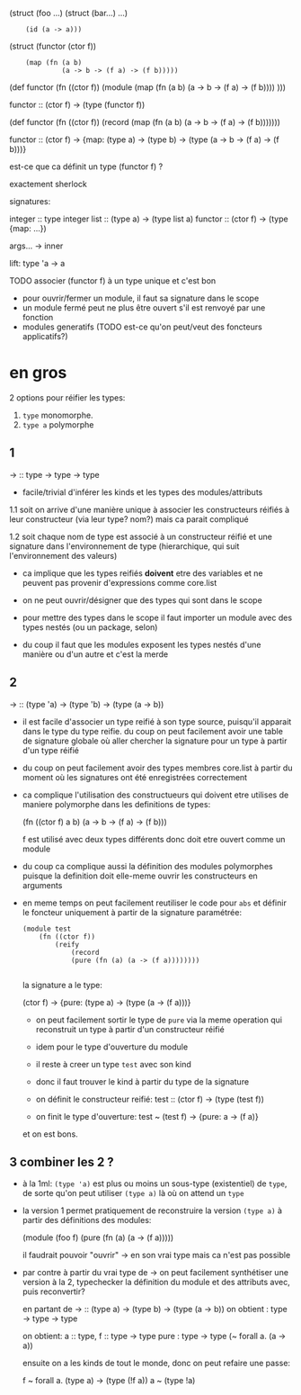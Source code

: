 
(struct (foo ...)
		(struct (bar...) ...)

		(id (a -> a)))


(struct (functor (ctor f))

		(map (fn (a b)
				 (a -> b -> (f a) -> (f b)))))


(def functor
	 (fn ((ctor f))
		 (module
		  (map (fn (a b) (a -> b -> (f a) -> (f b))))
		  )))


functor :: (ctor f) -> (type (functor f))


(def functor
	 (fn ((ctor f))
		  (record
		   (map (fn (a b) (a -> b -> (f a) -> (f b)))))))

functor :: (ctor f) -> {map: (type a) -> (type b) -> (type (a -> b -> (f a) -> (f b)))}

est-ce que ca définit un type (functor f) ?


exactement sherlock

signatures:

integer :: type integer
list :: (type a) -> (type list a)
functor :: (ctor f) -> (type {map: ...})

args... -> inner

lift: type 'a -> a

TODO associer (functor f) à un type unique et c'est bon

- pour ouvrir/fermer un module, il faut sa signature dans le scope
- un module fermé peut ne plus être ouvert s'il est renvoyé par une fonction
- modules generatifs (TODO est-ce qu'on peut/veut des foncteurs applicatifs?)


		
		
# en gros

2 options pour réifier les types: 

1. `type` monomorphe. 
2. `type a` polymorphe

## 1 

-> :: type -> type -> type

+ facile/trivial d'inférer les kinds et les types des modules/attributs

1.1 soit on arrive d'une manière unique à associer les constructeurs réifiés à leur
constructeur (via leur type? nom?) mais ca parait compliqué


1.2 soit chaque nom de type est associé à un constructeur réifié et une signature dans
l'environnement de type (hierarchique, qui suit l'environnement des valeurs)

  - ca implique que les types reifiés **doivent** etre des variables et ne
    peuvent pas provenir d'expressions comme core.list
	
  - on ne peut ouvrir/désigner que des types qui sont dans le scope

  - pour mettre des types dans le scope il faut importer un module avec des
    types nestés (ou un package, selon)
  
  - du coup il faut que les modules exposent les types nestés d'une manière ou
    d'un autre et c'est la merde
  
  
## 2 
  
  -> :: (type 'a) -> (type 'b) -> (type (a -> b))
  
  
  + il est facile d'associer un type reifié à son type source, puisqu'il
  apparait dans le type du type reifie. du coup on peut facilement avoir une
  table de signature globale où aller chercher la signature pour un type à
  partir d'un type réifié
  
  
  + du coup on peut facilement avoir des types membres core.list à partir du
    moment où les signatures ont été enregistrées correctement
  
  - ca complique l'utilisation des constructueurs qui doivent etre utilises de
    maniere polymorphe dans les definitions de types:
	
	(fn ((ctor f) a b) (a -> b -> (f a) -> (f b)))
	
	f est utilisé avec deux types différents donc doit etre ouvert comme un
    module
	
  - du coup ca complique aussi la définition des modules polymorphes puisque la
    definition doit elle-meme ouvrir les constructeurs en arguments
	
  + en meme temps on peut facilement reutiliser le code pour `abs` et définir le
    foncteur uniquement à partir de la signature paramétrée:
	
	```
	(module test
		(fn ((ctor f))
			(reify 
				(record 
				(pure (fn (a) (a -> (f a))))))))
				
	```

    la signature a le type:
	
	(ctor f) -> {pure: (type a) -> (type (a -> (f a)))}

    - on peut facilement sortir le type de `pure` via la meme operation qui
      reconstruit un type à partir d'un constructeur réifié
	
	- idem pour le type d'ouverture du module
	
	- il reste à creer un type `test` avec son kind
	
	- donc il faut trouver le kind à partir du type de la signature
	
	- on définit le constructeur reifié:
	test :: (ctor f) -> (type (test f))
	
	- on finit le type d'ouverture: test ~ (test f) -> {pure: a -> (f a)}
	
	et on est bons.
	
     
	
## 3 combiner les 2 ? 

- à la 1ml: `(type 'a)` est plus ou moins un sous-type (existentiel) de `type`,
  de sorte qu'on peut utiliser `(type a)` là où on attend un `type`
  
- la version 1 permet pratiquement de reconstruire la version `(type a)` à
  partir des définitions des modules: 
  
  (module (foo f)
	  (pure (fn (a) (a -> (f a)))))
	  
  il faudrait pouvoir "ouvrir" -> en son vrai type mais ca n'est pas possible
  
- par contre à partir du vrai type de -> on peut facilement synthétiser une
  version à la 2, typechecker la définition du module et des attributs avec,
  puis reconvertir?
  
  en partant de -> :: (type a) -> (type b) -> (type (a -> b))
  on obtient : type -> type -> type
  
  on obtient: a :: type, f :: type -> type
  pure : type -> type (~ forall a. (a -> a))
  
  ensuite on a les kinds de tout le monde, donc on peut refaire une passe:
  
  f ~ forall a. (type a) -> (type (!f a))
  a ~ (type !a)
  
  

  

  
  
  

